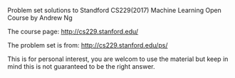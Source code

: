 Problem set solutions to Standford CS229(2017) Machine Learning Open Course by Andrew Ng

The course page: http://cs229.stanford.edu/

The problem set is from: http://cs229.stanford.edu/ps/

This is for personal interest, you are welcom to use the material but keep in mind this is not guaranteed to be the right answer.